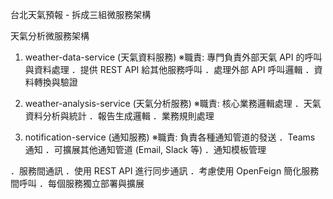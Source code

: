台北天氣預報 - 拆成三組微服務架構

天氣分析微服務架構
1. weather-data-service (天氣資料服務)
  ※職責: 專門負責外部天氣 API 的呼叫與資料處理
    ．提供 REST API 給其他服務呼叫
    ．處理外部 API 呼叫邏輯
    ．資料轉換與驗證

2. weather-analysis-service (天氣分析服務)
  ※職責: 核心業務邏輯處理
    ．天氣資料分析與統計
    ．報告生成邏輯
    ．業務規則處理

3. notification-service (通知服務)
  ※職責: 負責各種通知管道的發送
    ．Teams 通知
    ．可擴展其他通知管道 (Email, Slack 等)
    ．通知模板管理

．服務間通訊
    ．使用 REST API 進行同步通訊
    ．考慮使用 OpenFeign 簡化服務間呼叫
    ．每個服務獨立部署與擴展
